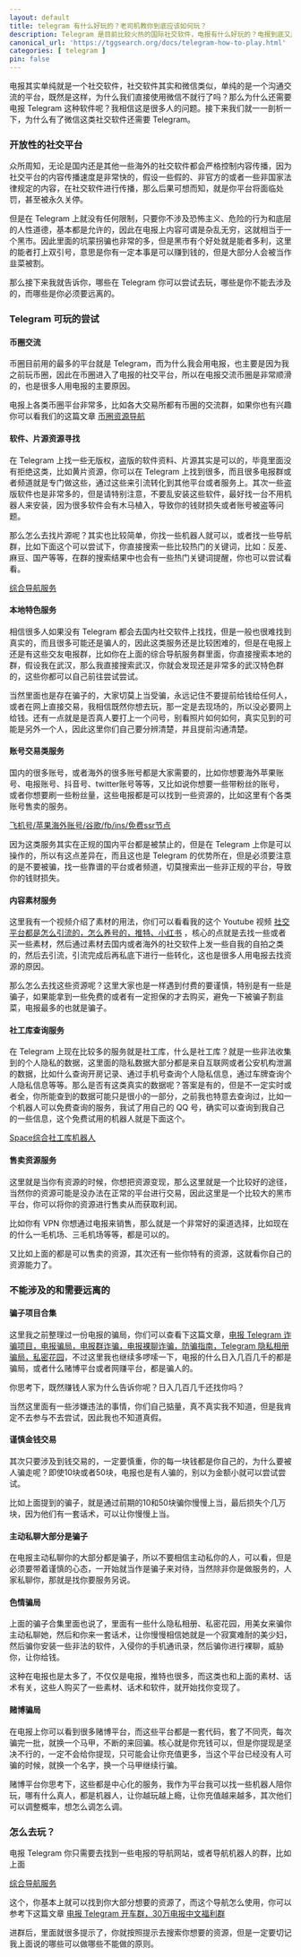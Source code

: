 ```yaml
---
layout: default
title: telegram 有什么好玩的？老司机教你到底应该如何玩？
description: Telegram 是目前比较火热的国际社交软件，电报有什么好玩的？电报到底又应该如何玩呢？我相信这是很多人的困扰，那么今天就教大家一些好玩的电报知识，其次也会告诉大家有哪些骗局，避免被骗。
canonical_url: 'https://tggsearch.org/docs/telegram-how-to-play.html'
categories: [ telegram ]
pin: false
---
```

电报其实单纯就是一个社交软件，社交软件其实和微信类似，单纯的是一个沟通交流的平台，既然是这样，为什么我们直接使用微信不就行了吗？那么为什么还需要电报 Telegram 这种软件呢？我相信这是很多人的问题。接下来我们就一一剖析一下，为什么有了微信这类社交软件还需要 Telegram。

### 开放性的社交平台
众所周知，无论是国内还是其他一些海外的社交软件都会严格控制内容传播，因为社交平台的内容传播速度是非常快的，假设一些假的、非官方的或者一些非国家法律规定的内容，在社交软件进行传播，那么后果可想而知，就是你平台将面临处罚，甚至被永久关停。

但是在 Telegram 上就没有任何限制，只要你不涉及恐怖主义、危险的行为和底层的人性道德，基本都是允许的，因此在电报上内容可谓是杂乱无穷，这就相当于一个黑市。因此里面的坑蒙拐骗也非常的多，但是黑市有个好处就是能者多利，这里的能者打上双引号，意思是你有一定本事是可以赚到钱的，但是大部分人会被当作韭菜被割。

那么接下来我就告诉你，哪些在 Telegram 你可以尝试去玩，哪些是你不能去涉及的，而哪些是你必须要远离的。

### Telegram 可玩的尝试

#### 币圈交流
币圈目前用的最多的平台就是 Telegram，而为什么我会用电报，也主要是因为我之前玩币圈，因此在币圈进入了电报的社交平台，所以在电报交流币圈是非常顺滑的，也是很多人用电报的主要原因。

电报上各类币圈平台非常多，比如各大交易所都有币圈的交流群，如果你也有兴趣你可以看我们的这篇文章 [币圈资源导航](./coins-index.html)

#### 软件、片源资源寻找
在 Telegram 上找一些无版权，盗版的软件资料、片源其实是可以的，毕竟里面没有拒绝这类，比如黄片资源，你可以在 Telegram 上找到很多，而且很多电报群或者频道就是专门做这些，通过这些来引流转化到其他平台或者服务上。其次一些盗版软件也是非常多的，但是请特别注意，不要乱安装这些软件，最好找一台不用机器人来安装，因为很多软件会有木马植入，导致你的钱财损失或者账号被盗等问题。

那么怎么去找片源呢？其实也比较简单，你找一些机器人就可以，或者找一些导航群，比如下面这个可以尝试下，你直接搜索一些比较热门的关键词，比如：反差、麻豆、国产等等，在群的搜索结果中也会有一些热门关键词提醒，你也可以尝试看看。

[综合导航服务](./302.html?target=https://t.me/chineseSearchService)

#### 本地特色服务
相信很多人如果没有 Telegram 都会去国内社交软件上找找，但是一般也很难找到真实的，而且很多可能还是骗人的，因此这类服务还是比较困难的，但是在电报上还是有这些交友电报群，比如你在上面的综合导航服务群里面，你直接搜索本地的群，假设我在武汉，那么我直接搜索武汉，你就会发现还是非常多的武汉特色群的，这些你都可以自己前往尝试尝试。

当然里面也是存在骗子的，大家切莫上当受骗，永远记住不要提前给钱给任何人，或者在网上直接交易，我相信既然你想去玩，那一定是去现场的，所以没必要网上给钱。还有一点就是是否真人要打上一个问号，别看照片如何如何，真实见到的可能是另外一个人，因此这里你们自己要分辨清楚，并且提前沟通清楚。

#### 账号交易类服务
国内的很多账号，或者海外的很多账号都是大家需要的，比如你想要海外苹果账号、电报账号、抖音号、twitter账号等等，又比如说你想要一些带粉丝的账号，或者你想要刷一些粉丝量，这些电报都是可以找到一些资源的，比如这里有个各类账号售卖的服务。

[飞机号/苹果海外账号/谷歌/fb/ins/免费ssr节点](./302.html?target=https://t.me/fjzhgxp)

因为这类服务其实在正规的国内平台都是被禁止的，但是在 Telegram 上你是可以操作的，所以有这点差异在，而且这也是 Telegram 的优势所在，但是必须要注意的是不要被骗，找一些靠谱的平台或者频道，切莫搜索出一些非正规的平台，导致你的钱财损失。

#### 内容素材服务
这里我有一个视频介绍了素材的用法，你们可以看看我的这个 Youtube 视频 [社交平台都是怎么引流的，怎么养号的，推特、小红书](./302.html?target=https://www.youtube.com/watch?v=DCC0uY6J_t4) ，核心的点就是去找一些或者买一些素材，然后通过素材去国内或者海外的社交软件上发一些自我的自拍之类的，然后去引流，引流完成后再私底下进行一些转化，这也是很多人用电报去找资源的原因。

那么怎么去找这些资源呢？这里大家也是一样遇到付费的要谨慎，特别是有一些是骗子，如果能拿到一些免费的或者有一定担保的才去购买，避免一下被骗子割韭菜，电报最多的也就是骗子。

#### 社工库查询服务
在 Telegram 上现在比较多的服务就是社工库，什么是社工库？就是一些非法收集到的个人隐私的数据，这里面的隐私数据大部分都是来自互联网或者公安机构泄漏的数据，比如什么查询开房记录、通过手机号查询个人隐私信息，通过车牌查询个人隐私信息等等。那么是否有这类真实的数据呢？答案是有的，但是不一定实时或者全，你所能查到的数据可能只是很小的一部分，之前我也特意去查询过，比如一个机器人可以免费查询的服务，我试了用自己的 QQ 号，确实可以查询到我自己的一些信息，这个免费试用的机器人就是下面这个。

[Space综合社工库机器人](./302.html?target=https://t.me/SpaceSGK_bot)

#### 售卖资源服务
这里就是当你有资源的时候，你想把资源变现，那么这里就是一个比较好的途径，当然你的资源可能是没办法在正常的平台进行交易，因此这里是一个比较大的黑市平台，你可以将你的资源进行售卖从而获取利润。

比如你有 VPN 你想通过电报来销售，那么就是一个非常好的渠道选择，比如现在的什么一毛机场、三毛机场等等，都是可以的。

又比如上面的都是可以售卖的资源，其次还有一些你特有的资源，这就看你自己的资源能力了。

### 不能涉及的和需要远离的

#### 骗子项目合集
这里我之前整理过一份电报的骗局，你们可以查看下这篇文章，[电报 Telegram 诈骗项目，电报骗局，电报群诈骗，电报裸聊诈骗，防骗指南，Telegram 隐私相册骗局，私密花园](./telegram-scam.html)，不过这里我也继续多啰嗦一下，电报的什么日入几百几千的都是骗局，或者什么赌博平台或者网赚平台，都是骗人的。

你思考下，既然赚钱人家为什么告诉你呢？日入几百几千还找你吗？

当然这里面有一些涉嫌违法的事情，你们自己掂量，真不真实我不知道，但是我肯定不去参与不去尝试，因此我也不知道真假。

#### 谨慎金钱交易
其次只要涉及到钱交易的，一定要慎重，你的每一块钱都是你自己的，为什么要被人骗走呢？即使10块或者50块，电报也是有人骗的，别以为金额小就可以尝试尝试。

比如上面提到的骗子，就是通过前期的10和50块骗你慢慢上当，最后损失个几万块，因为他们有一套话术，可以让你慢慢上当。

#### 主动私聊大部分是骗子
在电报主动私聊你的大部分都是骗子，所以不要相信主动私你的人，可以看，但是必须要带着谨慎的心态，一开始就当作是骗子来对待，当然除非你是做服务的，人家私聊你，那就是找你要服务另说。

#### 色情骗局
上面的骗子合集里面也说了，里面有一些什么隐私相册、私密花园，用美女来骗你主动私聊她，然后和你来一套话术，让你慢慢相信她就是一个寂寞难耐的美少妇，然后骗你安装一些非法的软件，入侵你的手机通讯录，然后骗你进行裸聊，威胁你，让你给钱。

这种在电报也是太多了，不仅仅是电报，推特也很多，而这类也和上面的素材、话术有关，这些人购买了一些素材、话术和软件，就开始找你变现了。

#### 赌博骗局
在电报上你可以看到很多赌博平台，而这些平台都是一套代码，套了不同壳，每次骗完一批，就换一个马甲，不断的来回骗。核心就是你充钱可以，但是你提现是坚决不行的，一定不会给你提现，只可能会让你充值更多，当这个平台已经没有人可骗的时候，就换一个名字，换一个马甲继续行骗。

赌博平台你思考下，这些都是中心化的服务，我作为平台我可以找一些机器人陪你玩，哪有什么真人，都是机器人，让你越玩越上瘾，让你充值越来越多，其次他们可以调整概率，想怎么调怎么调。

### 怎么去玩？
电报 Telegram 你只需要去找到一些电报的导航网站，或者导航机器人的群，比如上面

[综合导航服务](./302.html?target=https://t.me/chineseSearchService)

这个，你基本上就可以找到你大部分想要的资源了，而这个导航怎么使用，你可以参考下这篇文章 [电报 Telegram 开车群，30万电报中文福利群](./telegram-driver-bus.html)

进群后，里面就很多提示了，你就按照提示去搜索你想要的资源，但是一定要切记我上面说的哪些可以做哪些不能做的原则。

